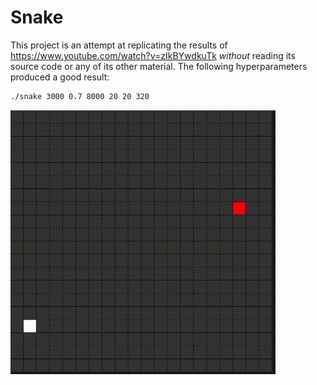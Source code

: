 # Snake
This project is an attempt at replicating the results of https://www.youtube.com/watch?v=zIkBYwdkuTk _without_ reading its source code or any of its other material. The following hyperparameters produced a good result:
```sh
./snake 3000 0.7 8000 20 20 320
```
![Snake](demo.gif)
